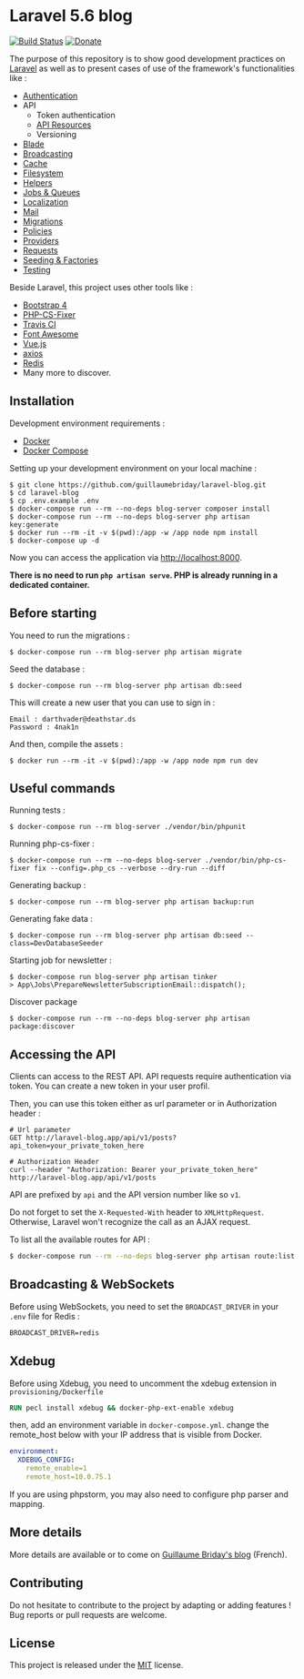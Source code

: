 # Laravel 5.6 blog

[![Build Status](https://travis-ci.org/guillaumebriday/laravel-blog.svg?branch=master)](https://travis-ci.org/guillaumebriday/laravel-blog)
[![Donate](https://img.shields.io/badge/Donate-PayPal-green.svg)](https://www.paypal.me/guillaumebriday)

The purpose of this repository is to show good development practices on [Laravel](http://laravel.com/) as well as to present cases of use of the framework's functionalities like :

- [Authentication](https://laravel.com/docs/5.6/authentication)
- API
  - Token authentication
  - [API Resources](https://laravel.com/docs/5.6/eloquent-resources)
  - Versioning
- [Blade](https://laravel.com/docs/5.6/blade)
- [Broadcasting](https://laravel.com/docs/5.6/broadcasting)
- [Cache](https://laravel.com/docs/5.6/cache)
- [Filesystem](https://laravel.com/docs/5.6/filesystem)
- [Helpers](https://laravel.com/docs/5.6/helpers)
- [Jobs & Queues](https://laravel.com/docs/5.6/queues)
- [Localization](https://laravel.com/docs/5.6/localization)
- [Mail](https://laravel.com/docs/5.6/mail)
- [Migrations](https://laravel.com/docs/5.6/migrations)
- [Policies](https://laravel.com/docs/5.6/authorization)
- [Providers](https://laravel.com/docs/5.6/providers)
- [Requests](https://laravel.com/docs/5.6/validation#form-request-validation)
- [Seeding & Factories](https://laravel.com/docs/5.6/seeding)
- [Testing](https://laravel.com/docs/5.6/testing)

Beside Laravel, this project uses other tools like :

- [Bootstrap 4](https://getbootstrap.com/)
- [PHP-CS-Fixer](https://github.com/FriendsOfPhp/PHP-CS-Fixer)
- [Travis CI](https://travis-ci.org/)
- [Font Awesome](http://fontawesome.io/)
- [Vue.js](https://vuejs.org/)
- [axios](https://github.com/mzabriskie/axios)
- [Redis](https://redis.io/)
- Many more to discover.

## Installation

Development environment requirements :
- [Docker](https://www.docker.com)
- [Docker Compose](https://docs.docker.com/compose/install/)

Setting up your development environment on your local machine :
```
$ git clone https://github.com/guillaumebriday/laravel-blog.git
$ cd laravel-blog
$ cp .env.example .env
$ docker-compose run --rm --no-deps blog-server composer install
$ docker-compose run --rm --no-deps blog-server php artisan key:generate
$ docker run --rm -it -v $(pwd):/app -w /app node npm install
$ docker-compose up -d
```

Now you can access the application via [http://localhost:8000](http://localhost:8000).

**There is no need to run ```php artisan serve```. PHP is already running in a dedicated container.**

## Before starting
You need to run the migrations :
```
$ docker-compose run --rm blog-server php artisan migrate
```

Seed the database :
```
$ docker-compose run --rm blog-server php artisan db:seed
```

This will create a new user that you can use to sign in :
```
Email : darthvader@deathstar.ds
Password : 4nak1n
```

And then, compile the assets :
```
$ docker run --rm -it -v $(pwd):/app -w /app node npm run dev
```

## Useful commands
Running tests :
```
$ docker-compose run --rm blog-server ./vendor/bin/phpunit
```

Running php-cs-fixer :
```
$ docker-compose run --rm --no-deps blog-server ./vendor/bin/php-cs-fixer fix --config=.php_cs --verbose --dry-run --diff
```

Generating backup :
```
$ docker-compose run --rm blog-server php artisan backup:run
```

Generating fake data :
```
$ docker-compose run --rm blog-server php artisan db:seed --class=DevDatabaseSeeder
```

Starting job for newsletter :
```
$ docker-compose run blog-server php artisan tinker
> App\Jobs\PrepareNewsletterSubscriptionEmail::dispatch();
```

Discover package
```
$ docker-compose run --rm --no-deps blog-server php artisan package:discover
```

## Accessing the API

Clients can access to the REST API. API requests require authentication via token. You can create a new token in your user profil.

Then, you can use this token either as url parameter or in Authorization header :

```
# Url parameter
GET http://laravel-blog.app/api/v1/posts?api_token=your_private_token_here

# Authorization Header
curl --header "Authorization: Bearer your_private_token_here" http://laravel-blog.app/api/v1/posts
```

API are prefixed by ```api``` and the API version number like so ```v1```.

Do not forget to set the ```X-Requested-With``` header to ```XMLHttpRequest```. Otherwise, Laravel won't recognize the call as an AJAX request.

To list all the available routes for API :

```bash
$ docker-compose run --rm --no-deps blog-server php artisan route:list --path=api
```

## Broadcasting & WebSockets
Before using WebSockets, you need to set the `BROADCAST_DRIVER` in your `.env` file for Redis :

```txt
BROADCAST_DRIVER=redis
```

## Xdebug

Before using Xdebug, you need to uncomment the xdebug extension in `provisioning/Dockerfile`

```dockerfile
RUN pecl install xdebug && docker-php-ext-enable xdebug
```

then, add an environment variable in `docker-compose.yml`. change the remote_host below with your IP address that is visible from Docker.

```yaml
environment:
  XDEBUG_CONFIG:
    remote_enable=1
    remote_host=10.0.75.1
```

If you are using phpstorm, you may also need to configure php parser and mapping.

## More details

More details are available or to come on [Guillaume Briday's blog](https://blog.guillaumebriday.fr) (French).

## Contributing

Do not hesitate to contribute to the project by adapting or adding features ! Bug reports or pull requests are welcome.

## License

This project is released under the [MIT](http://opensource.org/licenses/MIT) license.
